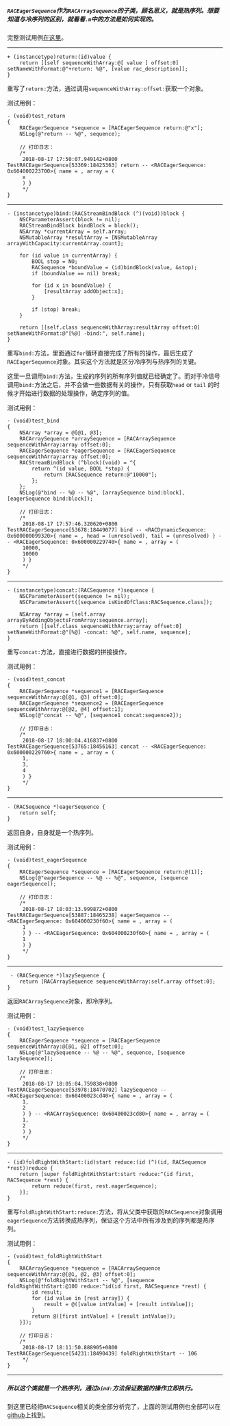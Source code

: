 ##### `RACEagerSequence`作为`RACArraySequence`的子类，顾名思义，就是热序列。想要知道与冷序列的区别，就看看`.m`中的方法是如何实现的。

完整测试用例[在这里](https://github.com/jianghui1/TestRACEagerSequence)。

***
    + (instancetype)return:(id)value {
    	return [[self sequenceWithArray:@[ value ] offset:0] setNameWithFormat:@"+return: %@", [value rac_description]];
    }
重写了`return:`方法，通过调用`sequenceWithArray:offset:`获取一个对象。

测试用例：

    - (void)test_return
    {
        RACEagerSequence *sequence = [RACEagerSequence return:@"x"];
        NSLog(@"return -- %@", sequence);
        
        // 打印日志：
        /*
         2018-08-17 17:50:07.949142+0800 TestRACEagerSequence[53369:18425363] return -- <RACEagerSequence: 0x604000223700>{ name = , array = (
         x
         ) }
         */
    }
***

    - (instancetype)bind:(RACStreamBindBlock (^)(void))block {
    	NSCParameterAssert(block != nil);
    	RACStreamBindBlock bindBlock = block();
    	NSArray *currentArray = self.array;
    	NSMutableArray *resultArray = [NSMutableArray arrayWithCapacity:currentArray.count];
    	
    	for (id value in currentArray) {
    		BOOL stop = NO;
    		RACSequence *boundValue = (id)bindBlock(value, &stop);
    		if (boundValue == nil) break;
    
    		for (id x in boundValue) {
    			[resultArray addObject:x];
    		}
    
    		if (stop) break;
    	}
    	
    	return [[self.class sequenceWithArray:resultArray offset:0] setNameWithFormat:@"[%@] -bind:", self.name];
    }
重写`bind:`方法，里面通过`for`循环直接完成了所有的操作，最后生成了`RACEagerSequence`对象。其实这个方法就是区分冷序列与热序列的关键。

这里一旦调用`bind:`方法，生成的序列的所有序列值就已经确定了。而对于冷信号调用`bind:`方法之后，并不会做一些数据有关的操作，只有获取`head` or `tail` 的时候才开始进行数据的处理操作，确定序列的值。

测试用例：

    - (void)test_bind
    {
        NSArray *array = @[@1, @3];
        RACArraySequence *arraySequence = [RACArraySequence sequenceWithArray:array offset:0];
        RACEagerSequence *eagerSequence = [RACEagerSequence sequenceWithArray:array offset:0];
        RACStreamBindBlock (^block)(void) = ^{
            return ^(id value, BOOL *stop) {
                return [RACSequence return:@"10000"];
            };
        };
        NSLog(@"bind -- %@ -- %@", [arraySequence bind:block], [eagerSequence bind:block]);
        
        // 打印日志：
        /*
         2018-08-17 17:57:46.320620+0800 TestRACEagerSequence[53678:18449077] bind -- <RACDynamicSequence: 0x600000099320>{ name = , head = (unresolved), tail = (unresolved) } -- <RACEagerSequence: 0x600000229740>{ name = , array = (
         10000,
         10000
         ) }
         */
    }
***

    - (instancetype)concat:(RACSequence *)sequence {
    	NSCParameterAssert(sequence != nil);
    	NSCParameterAssert([sequence isKindOfClass:RACSequence.class]);
    
    	NSArray *array = [self.array arrayByAddingObjectsFromArray:sequence.array];
    	return [[self.class sequenceWithArray:array offset:0] setNameWithFormat:@"[%@] -concat: %@", self.name, sequence];
    }
重写`concat:`方法，直接进行数据的拼接操作。

测试用例：

    - (void)test_concat
    {
        RACEagerSequence *sequence1 = [RACEagerSequence sequenceWithArray:@[@1, @3] offset:0];
        RACEagerSequence *sequence2 = [RACEagerSequence sequenceWithArray:@[@2, @4] offset:1];
        NSLog(@"concat -- %@", [sequence1 concat:sequence2]);
        
        // 打印日志：
        /*
         2018-08-17 18:00:04.416837+0800 TestRACEagerSequence[53765:18456163] concat -- <RACEagerSequence: 0x600000229760>{ name = , array = (
         1,
         3,
         4
         ) }
         */
    }
***

    - (RACSequence *)eagerSequence {
    	return self;
    }
返回自身，自身就是一个热序列。

测试用例：

    - (void)test_eagerSequence
    {
        RACEagerSequence *sequence = [RACEagerSequence return:@(1)];
        NSLog(@"eagerSequence -- %@ -- %@", sequence, [sequence eagerSequence]);
        
        // 打印日志：
        /*
         2018-08-17 18:03:13.999872+0800 TestRACEagerSequence[53887:18465238] eagerSequence -- <RACEagerSequence: 0x604000230f60>{ name = , array = (
         1
         ) } -- <RACEagerSequence: 0x604000230f60>{ name = , array = (
         1
         ) }
         */
    }
***
     - (RACSequence *)lazySequence {
    	return [RACArraySequence sequenceWithArray:self.array offset:0];
    }
返回`RACArraySequence`对象，即冷序列。

测试用例：

    - (void)test_lazySequence
    {
        RACEagerSequence *sequence = [RACEagerSequence sequenceWithArray:@[@1, @2] offset:0];
        NSLog(@"lazySequence -- %@ -- %@", sequence, [sequence lazySequence]);
        
        // 打印日志：
        /*
         2018-08-17 18:05:04.759838+0800 TestRACEagerSequence[53978:18470702] lazySequence -- <RACEagerSequence: 0x60400023cd40>{ name = , array = (
         1,
         2
         ) } -- <RACArraySequence: 0x60400023cd80>{ name = , array = (
         1,
         2
         ) }
         */
    }
***
    - (id)foldRightWithStart:(id)start reduce:(id (^)(id, RACSequence *rest))reduce {
    	return [super foldRightWithStart:start reduce:^(id first, RACSequence *rest) {
    		return reduce(first, rest.eagerSequence);
    	}];
    }
重写`foldRightWithStart:reduce:`方法，将从父类中获取的`RACSequence`对象调用`eagerSequence`方法转换成热序列，保证这个方法中所有涉及到的序列都是热序列。

测试用例：

    - (void)test_foldRightWithStart
    {
        RACArraySequence *sequence = [RACArraySequence sequenceWithArray:@[@1, @2, @3] offset:0];
        NSLog(@"foldRightWithStart -- %@", [sequence foldRightWithStart:@100 reduce:^id(id first, RACSequence *rest) {
            id result;
            for (id value in [rest array]) {
                result = @([value intValue] + [result intValue]);
            }
            return @([first intValue] + [result intValue]);
        }]);
        
        // 打印日志：
        /*
         2018-08-17 18:11:50.888905+0800 TestRACEagerSequence[54231:18490439] foldRightWithStart -- 106
         */
    }

***

##### 所以这个类就是一个热序列，通过`bind:`方法保证数据的操作立即执行。

到这里已经把`RACSequence`相关的类全部分析完了，上面的测试用例也全部可以在[github](https://github.com/jianghui1?tab=repositories)上找到。
